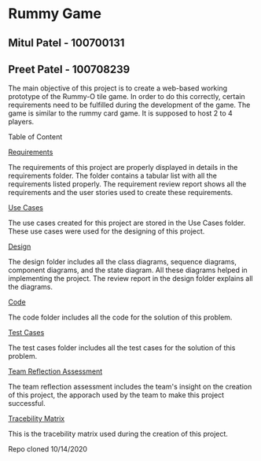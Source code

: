 # Rummy Game 

## Mitul Patel - 100700131
## Preet Patel - 100708239

The main objective of this project is to create a web-based working prototype of the Rummy-O tile game. In order to do this correctly, certain requirements need to be fulfilled during the development of the game. The game is similar to the rummy card game. It is supposed to host 2 to 4 players.

Table of Content

[Requirements](https://github.com/Mitul2000/Rummy-Cube/tree/master/Requirements)

The requirements of this project are properly displayed in details in the requirements folder. The folder contains a tabular list with all the requirements listed properly. The requirement review report shows all the requirements and the user stories used to create these requirements.

[Use Cases](https://github.com/Mitul2000/Rummy-Cube/tree/master/Use%20Cases)

The use cases created for this project are stored in the Use Cases folder. These use cases were used for the designing of this project.

[Design](https://github.com/RLiscanoUOIT/Rummy-Game-FInal-Group7-Week1/tree/master/Design)

The design folder includes all the class diagrams, sequence diagrams, component diagrams, and the state diagram. All these diagrams helped in implementing the project. The review report in the design folder explains all the diagrams.

[Code](https://github.com/RLiscanoUOIT/Rummy-Game-FInal-Group7-Week1/tree/master/Code)

The code folder includes all the code for the solution of this problem.

[Test Cases](https://github.com/Mitul2000/Rummy-Cube/tree/master/Code/RummyFinal/test)

The test cases folder includes all the test cases for the solution of this problem. 

[Team Reflection Assessment](https://github.com/RLiscanoUOIT/Rummy-Game-FInal-Group7-Week1/blob/master/Team%20Reflection%20Assessment%20(1).pdf)

The team reflection assessment includes the team's insight on the creation of this project, the apporach used by the team to make this project successful.

[Tracebility Matrix](https://github.com/RLiscanoUOIT/Rummy-Game-FInal-Group7-Week1/blob/master/Tracability%20Matrix%20-%20Sheet1.pdf)

This is the tracebility matrix used during the creation of this project.

Repo cloned 10/14/2020
